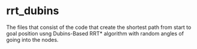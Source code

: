 # rrt_dubins
The files that consist of the code that create the shortest path from start to goal position usng Dubins-Based RRT* algorithm with random angles of going into the nodes.
